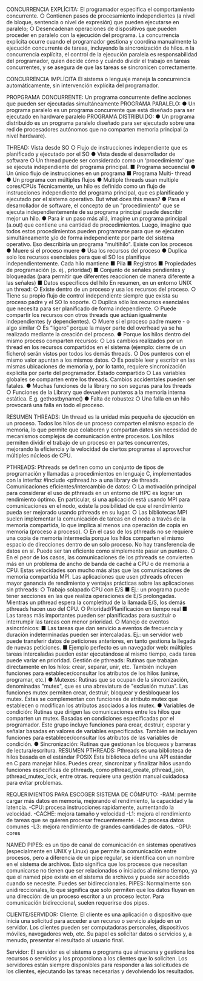 CONCURRENCIA EXPLÍCITA:
El programador especifica el comportamiento concurrente.
○ Contienen pasos de procesamiento independientes (a nivel de bloque, sentencia o nivel de expresión) que
pueden ejecutarse en paralelo;
○ Desencadenan operaciones de dispositivos que pueden proceder en paralelo con la ejecución del
programa.
La concurrencia explícita ocurre cuando el programador gestiona y coordina manualmente la ejecución concurrente de tareas, incluyendo 
la sincronización de hilos.
n la concurrencia explícita, el control de la ejecución paralela es responsabilidad del programador, quien decide cómo y cuándo dividir el
trabajo en tareas concurrentes, y se asegura de que las tareas se sincronicen correctamente.

CONCURRENCIA IMPLÍCITA
El sistema o lenguaje maneja la concurrencia automáticamente, sin intervención explícita del programador.

PROPGRAMA CONCURRENTE:
Un programa concurrente define acciones que pueden ser ejecutadas simultáneamente
PROGRAMA PARALELO:
● Un programa paralelo es un programa concurrente que está diseñado para ser ejecutado en hardware
paralelo
PROGRAMA DISTRIBUIDO:
● Un programa distribuido es un programa paralelo diseñado para ser ejecutado sobre una red de
procesadores autónomos que no comparten memoria principal (a nivel hardware).

THREAD:
Vista desde SO
○ Flujo de instrucciones independiente que es planificado y ejecutado por
el SO
● Vista desde el desarrollador de software
○ Un
thread puede ser considerado como un
‘procedimiento’ que se
ejecuta independiente del programa principal.
■ Programa secuencial
● Un único flujo de instrucciones en un programa
■ Programa Multi-
thread
● Un programa con múltiples flujos
● Multiple threads usan multiple cores/CPUs
Técnicamente, un hilo es definido como un flujo de instrucciones
independiente del programa principal, que es planificado y ejecutado por
el sistema operativo. But what does this mean?
● Para el desarrollador de software, el concepto de un "procedimiento" que se ejecuta
independientemente de su programa principal puede describir mejor un hilo.
● Para ir un paso más allá, imagine un programa principal (a.out) que contiene una
cantidad de procedimientos. Luego, imagine que todos estos procedimientos pueden
programarse para que se ejecuten simultáneamente y/o de forma independiente por parte del
sistema operativo. Eso describiría un programa "multihilo".
Existe con los procesos
● Muere si el proceso muere
● Usa los recursos del proceso
● Duplica solo los recursos esenciales para que el SO los
planifique independientemente.
Cada hilo mantiene
■ Pila
■ Registros
■ Propiedades de programación (p. ej., prioridad)
■ Conjunto de señales pendientes y bloqueadas (para permitir que diferentes reaccionen
de manera diferente a las señales)
■ Datos específicos del hilo
En resumen, en un entorno UNIX un thread:
○ Existe dentro de un proceso y usa los recursos del proceso.
○ Tiene su propio flujo de control independiente siempre que exista su proceso padre
y el SO lo soporte.
○ Duplica sólo los recursos esenciales que necesita para ser planificado de forma
independiente.
○ Puede compartir los recursos con otros threads que actúan igualmente
independientes (y dependientes).
○ Muere si el proceso padre muere - o algo similar
○ Es “ligero” porque la mayor parte del overhead ya se ha realizado mediante la
creación del proceso.
● Porque los hilos dentro del mismo proceso comparten recursos:
○ Los cambios realizados por un thread en los recursos compartidos en el sistema
(ejemplo: cierre de un fichero) serán vistos por todos los demás threads.
○ Dos punteros con el mismo valor apuntan a los mismos datos.
○ Es posible leer y escribir en las mismas ubicaciones de memoria y, por lo tanto,
requiere sincronización explícita por parte del programador.
Estado compartido
○ Las variables globales se comparten entre los threads. Cambios
accidentales pueden ser fatales.
● Muchas funciones de la library no son seguras para los threads
○ Funciones de la Library que devuelven punteros a la memoria
interna estática. E.g. gethostbyname()
● Falta de robustez
○ Una falla en un hilo provocará una falla en todo el proceso.

RESUMEN THREADS:
Un thread es la unidad más pequeña de ejecución en un proceso. Todos los hilos de un proceso comparten el mismo espacio de memoria, 
lo que permite que colaboren y compartan datos sin necesidad de mecanismos complejos de comunicación entre procesos.
Los hilos permiten dividir el trabajo de un proceso en partes concurrentes, mejorando la eficiencia y la velocidad de ciertos programas
al aprovechar múltiples núcleos de CPU.

PTHREADS:
Pthreads se definen como un conjunto de tipos de programación
y llamadas a procedimientos en lenguaje C, implementados con
la interfaz #include <pthread.h> a una
library de
threads.
Comunicaciones eficientes/intercambio de datos:
○ La motivación principal para considerar el uso de pthreads en un entorno de HPC es
lograr un rendimiento óptimo. En particular, si una aplicación está usando MPI para
comunicaciones en el nodo, existe la posibilidad de que el rendimiento pueda ser
mejorado usando pthreads en su lugar.
○ Las bibliotecas MPI suelen implementar la comunicación de tareas en el nodo a
través de la memoria compartida, lo que implica al menos una operación de copia en
memoria (proceso a proceso).
○ En el caso de los pthreads no se requiere una copia de memoria intermedia porque
los hilos comparten el mismo espacio de direcciones dentro de un solo proceso. No
hay transferencia de datos en sí. Puede ser tan eficiente como simplemente pasar
un puntero.
○ En el peor de los casos, las comunicaciones de los pthreads se convierten más en un
problema de ancho de banda de caché a CPU o de memoria a CPU. Estas
velocidades son mucho más altas que las comunicaciones de memoria compartida
MPI.
Las aplicaciones que usen pthreads ofrecen mayor ganancia de rendimiento y ventajas
prácticas sobre las aplicaciones sin pthreads:
○ Trabajo solapado CPU con E/S
■ Ej.: un programa puede tener secciones en las que realiza operaciones de E/S
prolongadas. Mientras un pthread espera la completitud de la llamada E/S, los
demás pthreads hacen uso del CPU.
○ Prioridad/Planificación en tiempo real
■ Las tareas más importantes pueden ser planificadas para sustituir o interrumpir
las tareas con menor prioridad.
○ Manejo de eventos asincrónicos:
■ Las tareas que dan servicio a eventos de frecuencia y duración indeterminadas
pueden ser intercaladas. Ej.: un servidor web puede transferir datos de peticiones
anteriores, en tanto gestiona la llegada de nuevas peticiones.
■ Ejemplo perfecto es un navegador web: múltiples tareas intercaladas pueden
estar ejecutándose al mismo tiempo, cada tarea puede variar en prioridad.
Gestión de pthreads: Rutinas que trabajan directamente en los hilos: crear, separar,
unir, etc. También incluyen funciones para establecer/consultar los atributos de los
hilos (unirse, programar, etc.)
● Mutexes: Rutinas que se ocupan de la sincronización, denominadas "mutex", que es
una abreviatura de "exclusión mutua". Las funciones mutex permiten crear, destruir,
bloquear y desbloquear los mutex. Éstas se complementan con funciones de
atributo mutex que establecen o modifican los atributos asociados a los mutex.
● Variables de condición: Rutinas que dirigen las comunicaciones entre los hilos que
comparten un mutex. Basadas en condiciones especificadas por el programador.
Este grupo incluye funciones para crear, destruir, esperar y señalar basadas en
valores de variables especificadas. También se incluyen funciones para
establecer/consultar los atributos de las variables de condición.
● Sincronización: Rutinas que gestionan los bloqueos y barreras de lectura/escritura.
RESUMEN PTHREADS:
Pthreads es una biblioteca de hilos basada en el estándar POSIX
Esta biblioteca define una API estándar en C para manejar hilos. Puedes crear, sincronizar y finalizar hilos usando funciones específicas de pthreads, 
como pthread_create, pthread_join, pthread_mutex_lock, entre otras.
requiere una gestión manual cuidadosa para evitar problemas.

REQUERIMIENTOS PARA ESCOGER SISTEMA DE CÓMPUTO:
-RAM: permite cargar más datos en memoria, mejorando el rendimiento, la capacidad y la latencia.
-CPU: procesa instrucciones rapidamente, aumentando la velocidad.
-CACHE: mejora tamaño y velocidad
  -L1: mejora el rendimiento de tareas que se quieren procesar frecuentemente.
  -L2: procesa datos comunes
  -L3: mejora rendimiento de grandes cantidades de datos.
-GPU: cores

NAMED PIPES:
es un tipo de canal de comunicación en sistemas operativos (especialmente en UNIX y Linux) que permite la comunicación entre procesos, 
pero a diferencia de un pipe regular, se identifica con un nombre en el sistema de archivos. Esto significa que los procesos que necesitan 
comunicarse no tienen que ser relacionados o iniciados al mismo tiempo, ya que el named pipe existe en el sistema de archivos y 
puede ser accedido cuando se necesite.
Puedes ser bidireccionales.
PIPES:
Normalmente son unidireccionales, lo que significa que solo permiten que los datos fluyan en una dirección: de un proceso escritor a un proceso lector. 
Para comunicación bidireccional, suelen requerirse dos pipes.

CLIENTE/SERVIDOR:
Cliente: El cliente es una aplicación o dispositivo que inicia una solicitud para acceder a un recurso o servicio alojado en un servidor.
Los clientes pueden ser computadoras personales, dispositivos móviles, navegadores web, etc. Su papel es solicitar datos o servicios y, 
a menudo, presentar el resultado al usuario final.

Servidor: El servidor es el sistema o programa que almacena y gestiona los recursos o servicios y los proporciona a los clientes que lo soliciten.
Los servidores están siempre disponibles para responder a las solicitudes de los clientes, ejecutando las tareas necesarias y devolviendo los resultados.
